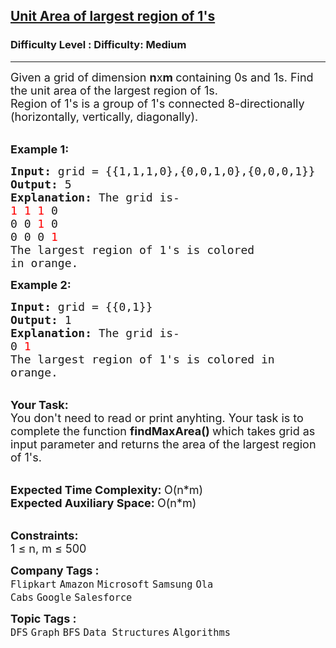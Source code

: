 <h2><a href="https://www.geeksforgeeks.org/problems/length-of-largest-region-of-1s-1587115620/1?page=5&company=Google&sortBy=submissions">Unit Area of largest region of 1's</a></h2><h3>Difficulty Level : Difficulty: Medium</h3><hr><div class="problems_problem_content__Xm_eO"><p><span style="font-size: 18px;">Given a grid of dimension <strong>n</strong>x<strong>m&nbsp;</strong>containing 0s and 1s. Find the unit area of the largest region of 1s.<br>Region of 1's is a group of 1's connected 8-directionally (horizontally, vertically, diagonally).</span><br>&nbsp;</p>
<p><span style="font-size: 18px;"><strong>Example 1:</strong></span></p>
<pre><span style="font-size: 18px;"><strong>Input: </strong>grid = {{1,1,1,0},{0,0,1,0},{0,0,0,1}}
<strong>Output: </strong>5
<strong>Explanation: </strong>The grid is-
<span style="color: #ff0000;">1 1 1</span> 0
0 0 <span style="color: #ff0000;">1 </span>0
0 0 0 <span style="color: #ff0000;">1
</span>The largest region of 1's is colored
in orange.
</span></pre>
<p><span style="font-size: 18px;"><strong>Example 2:</strong></span></p>
<pre><span style="font-size: 18px;"><strong>Input: </strong>grid = {{0,1}}
<strong>Output: </strong>1
<strong>Explanation: </strong>The grid is-
0 <span style="color: #ff0000;">1
</span>The largest region of 1's is colored in 
orange.</span>
</pre>
<p><br><span style="font-size: 18px;"><strong>Your Task:</strong><br>You don't need to read or print anyhting. Your task is to complete the function&nbsp;<strong>findMaxArea()&nbsp;</strong>which takes grid as input parameter and returns the area of the largest region of 1's.</span></p>
<p><br><span style="font-size: 18px;"><strong>Expected Time Complexity:&nbsp;</strong>O(n*m)<br><strong>Expected Auxiliary Space:&nbsp;</strong>O(n*m)</span><br>&nbsp;</p>
<p><span style="font-size: 18px;"><strong>Constraints:</strong><br>1 ≤ n, m ≤ 500</span></p></div><p><span style=font-size:18px><strong>Company Tags : </strong><br><code>Flipkart</code>&nbsp;<code>Amazon</code>&nbsp;<code>Microsoft</code>&nbsp;<code>Samsung</code>&nbsp;<code>Ola Cabs</code>&nbsp;<code>Google</code>&nbsp;<code>Salesforce</code>&nbsp;<br><p><span style=font-size:18px><strong>Topic Tags : </strong><br><code>DFS</code>&nbsp;<code>Graph</code>&nbsp;<code>BFS</code>&nbsp;<code>Data Structures</code>&nbsp;<code>Algorithms</code>&nbsp;